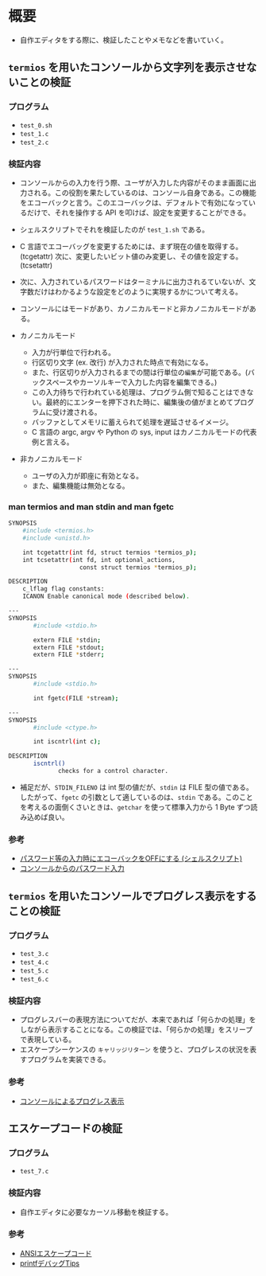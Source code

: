 # 概要
- 自作エディタをする際に、検証したことやメモなどを書いていく。

## `termios` を用いたコンソールから文字列を表示させないことの検証

### プログラム
- `test_0.sh`
- `test_1.c`
- `test_2.c`

### 検証内容
- コンソールからの入力を行う際、ユーザが入力した内容がそのまま画面に出力される。この役割を果たしているのは、コンソール自身である。この機能をエコーバックと言う。このエコーバックは、デフォルトで有効になっているだけで、それを操作する API を叩けば、設定を変更することができる。

- シェルスクリプトでそれを検証したのが `test_1.sh` である。

- C 言語でエコーバッグを変更するためには、まず現在の値を取得する。(tcgetattr) 次に、変更したいビット値のみ変更し、その値を設定する。(tcsetattr)

- 次に、入力されているパスワードはターミナルに出力されるていないが、文字数だけはわかるような設定をどのように実現するかについて考える。

- コンソールにはモードがあり、カノニカルモードと非カノニカルモードがある。
- カノニカルモード
  - 入力が行単位で行われる。
  - 行区切り文字 (ex. 改行) が入力された時点で有効になる。
  - また、行区切りが入力されるまでの間は行単位の`編集`が可能である。(バックスペースやカーソルキーで入力した内容を編集できる。)
  - この入力待ちで行われている処理は、プログラム側で知ることはできない。最終的にエンターを押下された時に、編集後の値がまとめてプログラムに受け渡される。
  - バッファとしてメモリに蓄えられて処理を遅延させるイメージ。
  - C 言語の argc, argv や Python の sys, input はカノニカルモードの代表例と言える。
- 非カノニカルモード
  - ユーザの入力が即座に有効となる。
  - また、編集機能は無効となる。

### man termios and man stdin and man fgetc

```bash
SYNOPSIS
    #include <termios.h>
    #include <unistd.h>

    int tcgetattr(int fd, struct termios *termios_p);
    int tcsetattr(int fd, int optional_actions,
                    const struct termios *termios_p);

DESCRIPTION
    c_lflag flag constants:
    ICANON Enable canonical mode (described below).

---
SYNOPSIS
       #include <stdio.h>

       extern FILE *stdin;
       extern FILE *stdout;
       extern FILE *stderr;

---
SYNOPSIS
       #include <stdio.h>

       int fgetc(FILE *stream);

---
SYNOPSIS
       #include <ctype.h>

       int iscntrl(int c);

DESCRIPTION
       iscntrl()
              checks for a control character.
```

- 補足だが、`STDIN_FILENO` は int 型の値だが、`stdin` は FILE 型の値である。したがって、`fgetc` の引数として適しているのは、`stdin` である。このことを考えるの面倒くさいときは、`getchar` を使って標準入力から 1 Byte ずつ読み込めば良い。

### 参考
- [パスワード等の入力時にエコーバックをOFFにする (シェルスクリプト)](https://www.qoosky.io/techs/133c9c8cdd)
- [コンソールからのパスワード入力](https://www.mm2d.net/main/prog/c/console-05.html)


## `termios` を用いたコンソールでプログレス表示をすることの検証

### プログラム
- `test_3.c`
- `test_4.c`
- `test_5.c`
- `test_6.c`

### 検証内容
- プログレスバーの表現方法についてだが、本来であれば「何らかの処理」をしながら表示することになる。この検証では、「何らかの処理」をスリープで表現している。
- エスケープシーケンスの `キャリッジリターン` を使うと、プログレスの状況を表すプログラムを実装できる。

### 参考
- [コンソールによるプログレス表示](https://www.mm2d.net/main/prog/c/console-04.html)


## エスケープコードの検証

### プログラム
- `test_7.c`

### 検証内容
- 自作エディタに必要なカーソル移動を検証する。

### 参考
- [ANSIエスケープコード](https://www.mm2d.net/main/prog/c/console-02.html)
- [printfデバッグTips](https://www.mm2d.net/main/prog/c/printf-01.html)
